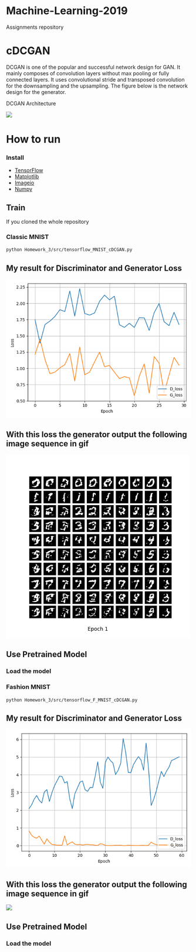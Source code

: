 # Machine-Learning-2019
Assignments repository

# cDCGAN
DCGAN is one of the popular and successful network design for GAN. It mainly composes of convolution layers without max pooling or fully connected layers. It uses convolutional stride and transposed convolution for the downsampling and the upsampling. The figure below is the network design for the generator.

DCGAN Architecture

![](imgs/vanilla_gan_detailed_arch.png)

# How to run
### Install 
* [TensorFlow](https://www.tensorflow.org/install/)
* [Matplotlib](https://matplotlib.org/)
* [Imageio](https://imageio.readthedocs.io/en/stable/installation.html)
* [Numpy](https://docs.scipy.org/doc/numpy/user/install.html)

## Train
If you cloned the whole repository 
### Classic MNIST 
```bash
python Homework_3/src/tensorflow_MNIST_cDCGAN.py
```
## My result for Discriminator and Generator Loss
![](MNIST_cDCGAN_train_hist.png)

## With this loss the generator output the following image sequence in gif
![](MNIST_cDCGAN_generation_animation.gif)

## Use Pretrained Model
### Load the model 

### Fashion MNIST 
```bash
python Homework_3/src/tensorflow_F_MNIST_cDCGAN.py
```
## My result for Discriminator and Generator Loss
![](HW_F_MNIST_cDCGAN_train_hist.png)

## With this loss the generator output the following image sequence in gif
![](HW_F_MNIST_cDCGAN_generation_animation.gif)

## Use Pretrained Model
### Load the model 
